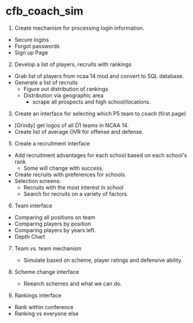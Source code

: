 # cfb_coach_sim


1. Create mechanism for processing login information. 
  - Secure logins
  - Forgot passwords
  - Sign up Page
  
2. Develop a list of players, recruits with rankings 
  - Grab list of players from ncaa 14 mod and convert to SQL database.
  - Generate a list of recruits
      - Figure out distribution of rankings
      - Distribution via geographic area
        - scrape all prospects and high school/locations.
 
3. Create an interface for selecting which P5 team to coach (first page)
  - [Grindy] get logos of all D1 teams in NCAA 14.
  - Create list of average OVR for offense and defense.
  
5. Create a recruitment interface
  - Add recruitment advantages for each school based on each school's rank
    - Some will change with success.
  - Create recruits with preferences for schools.
  - Selection screens:
    - Recruits with the most interest in school 
    - Search for recruits on a variety of factors.
  
6. Team interface
  - Comparing all positions on team
  - Comparing players by position
  - Comparing players by years left.
  - Depth Chart
  
7. Team vs. team mechanism 
    - Simulate based on scheme, player ratings and defensive ability.
  
8. Scheme change interface
    - Reearch schemes and what we can do.

9. Rankings interface
  - Rank within conference
  - Ranking vs everyone else

